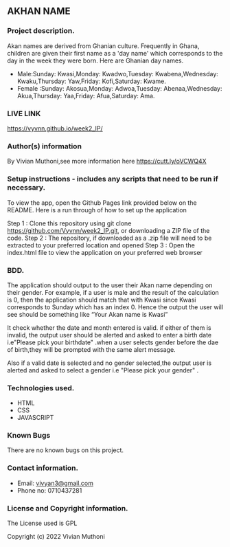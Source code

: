 ## AKHAN NAME

### Project description.
Akan names are derived from Ghanian culture. Frequently in Ghana, children are given their first name as a 'day name' which corresponds to the day in the week they were born. Here are Ghanian day names.

- Male:Sunday: Kwasi,Monday: Kwadwo,Tuesday: Kwabena,Wednesday: Kwaku,Thursday:  Yaw,Friday: Kofi,Saturday: Kwame.
- Female :Sunday: Akosua,Monday: Adwoa,Tuesday: Abenaa,Wednesday: Akua,Thursday:  Yaa,Friday: Afua,Saturday: Ama.

### LIVE LINK
https://vyvnn.github.io/week2_IP/

### Author(s) information
By Vivian Muthoni,see more information here https://cutt.ly/oVCWQ4X


### Setup instructions - includes any scripts that need to be run if necessary.
To view the app, open the Github Pages link provided below on the README. Here is a run through of how to set up the application

Step 1 : Clone this repository using git clone https://github.com/Vyvnn/week2_IP.git, or downloading a ZIP file of the code.
Step 2 : The repository, if downloaded as a .zip file will need to be extracted to your preferred location and opened
Step 3 : Open the index.html file to view the application on your preferred web browser


### BDD.
The application should output to the user their Akan name depending on their gender. For example, if a user is male and the result of the calculation is 0, then the application should match that with Kwasi since Kwasi corresponds to Sunday which has an index 0. Hence the output the user will see should be something like “Your Akan name is Kwasi”



It check whether the date and month entered is valid. if either of them is invalid,  the output user should be alerted and asked to enter a birth date  i.e"Please pick your birthdate" .when a user selects gender before the dae of birth,they will be prompted with the same alert message. 

Also if a valid date is selected and no gender selected,the output user is alerted and asked to select a gender i.e "Please pick your gender" .




### Technologies used.
- HTML
- CSS
- JAVASCRIPT

### Known Bugs
There are no known bugs on this project.

### Contact information.
- Email: vivyan3@gmail.com
- Phone no: 0710437281

### License and Copyright information.
The License used is GPL

Copyright (c) 2022 Vivian Muthoni

